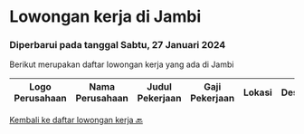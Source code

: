 
  # Lowongan kerja di Jambi

  ### Diperbarui pada tanggal Sabtu, 27 Januari 2024

  Berikut merupakan daftar lowongan kerja yang ada di Jambi

  |Logo Perusahaan | Nama Perusahaan | Judul Pekerjaan | Gaji Pekerjaan | Lokasi | Deskripsi | Tanggal diunggah | Pranala |
  | -------------- | --------------- | --------------- | --------- | --------- | -------------- | ------- | ----------- |
  

  [Kembali ke daftar lowongan kerja 🔙](../README.md#daftar-lowongan-kerja)
  